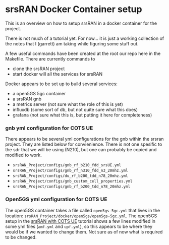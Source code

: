 # srsRAN Docker Container setup

This is an overview on how to setup srsRAN in a docker container for the project.

There is not much of a tutorial yet. For now... it is just a working collection of 
the notes that I (garrett) am taking while figuring some stuff out. 


A few useful commands have been created at the root our repo here in the Makefile. 
There are currently commands to 
* clone the srsRAN project 
* start docker will all the services for srsRAN

Docker appears to be set up to build several services:
* a open5GS 5gc container 
* a srsRAN gnb 
* a metrics server (not sure what the role of this is yet)
* influxdb (some sort of db, but not quite sure what this does)
* grafana (not sure what this is, but putting it here for completeness)

### gnb yml configuration for COTS UE
There appears to be several yml configurations for the gnb within the srsran project.
They are listed below for convienience. There is not one spesific to the sdr that
we will be using (N210), but one can probably be copied and modified to work.
* `srsRAN_Project/configs/gnb_rf_b210_fdd_srsUE.yml`
* `srsRAN_Project/configs/gnb_rf_n310_fdd_n3_20mhz.yml`
* `srsRAN_Project/configs/du_rf_b200_tdd_n78_20mhz.yml`
* `srsRAN_Project/configs/gnb_custom_cell_properties.yml`
* `srsRAN_Project/configs/gnb_rf_b200_tdd_n78_20mhz.yml`

### Open5GS yml configuration for COTS UE
The open5GS container takes a file called `open5gs-5gc.yml` that lives in the location:
`srsRAN_Project/docker/open5gs/open5gs-5gc.yml`. The open5GS setup in the
[srsRAN with COTS UE](https://docs.srsran.com/projects/project/en/latest/tutorials/source/cotsUE/source/index.html)
tutorial shows a few lines modified in some yml files (`amf.yml` and `upf.yml`), so this appears
to be where they would be if we wanted to change them.
Not sure as of now what is required to be changed.


